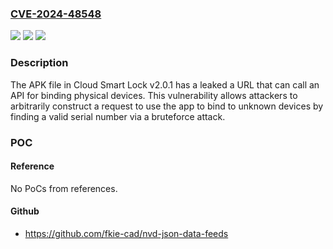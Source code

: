 ### [CVE-2024-48548](https://cve.mitre.org/cgi-bin/cvename.cgi?name=CVE-2024-48548)
![](https://img.shields.io/static/v1?label=Product&message=n%2Fa&color=blue)
![](https://img.shields.io/static/v1?label=Version&message=n%2Fa&color=blue)
![](https://img.shields.io/static/v1?label=Vulnerability&message=n%2Fa&color=brighgreen)

### Description

The APK file in Cloud Smart Lock v2.0.1 has a leaked a URL that can call an API for binding physical devices. This vulnerability allows attackers to arbitrarily construct a request to use the app to bind to unknown devices by finding a valid serial number via a bruteforce attack.

### POC

#### Reference
No PoCs from references.

#### Github
- https://github.com/fkie-cad/nvd-json-data-feeds

